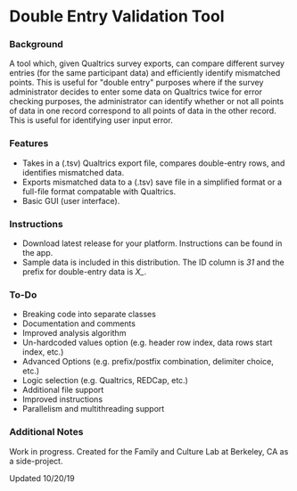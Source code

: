 # Double Entry Validation Tool

### Background
A tool which, given Qualtrics survey exports, can compare different survey entries (for the same participant data) and efficiently identify mismatched points. This is useful for "double entry" purposes where if the survey administrator decides to enter some data on Qualtrics twice for error checking purposes, the administrator can identify whether or not all points of data in one record correspond to all points of data in the other record. This is useful for identifying user input error.

### Features
* Takes in a (.tsv) Qualtrics export file, compares double-entry rows, and identifies mismatched data. 
* Exports mismatched data to a (.tsv) save file in a simplified format or a full-file format compatable with Qualtrics.
* Basic GUI (user interface).

### Instructions
* Download latest release for your platform. Instructions can be found in the app.
* Sample data is included in this distribution. The ID column is *31* and the prefix for double-entry data is *X_*.

### To-Do
* Breaking code into separate classes
* Documentation and comments
* Improved analysis algorithm
* Un-hardcoded values option (e.g. header row index, data rows start index, etc.)
* Advanced Options (e.g. prefix/postfix combination, delimiter choice, etc.)
* Logic selection (e.g. Qualtrics, REDCap, etc.)
* Additional file support
* Improved instructions
* Parallelism and multithreading support

### Additional Notes
Work in progress. Created for the Family and Culture Lab at Berkeley, CA as a side-project.

Updated 10/20/19
